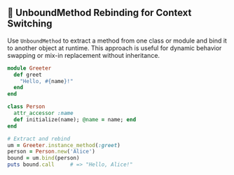 ## 🔄 UnboundMethod Rebinding for Context Switching

Use `UnboundMethod` to extract a method from one class or module and bind it to another object at runtime. This approach is useful for dynamic behavior swapping or mix-in replacement without inheritance.

```ruby
module Greeter
  def greet
    "Hello, #{name}!"
  end
end

class Person
  attr_accessor :name
  def initialize(name); @name = name; end
end

# Extract and rebind
um = Greeter.instance_method(:greet)
person = Person.new('Alice')
bound = um.bind(person)
puts bound.call     # => "Hello, Alice!"
```